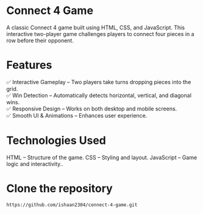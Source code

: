 
#  Connect 4 Game
A classic Connect 4 game built using HTML, CSS, and JavaScript. This interactive two-player game challenges players to connect four pieces in a row before their opponent.

#   Features
✅ Interactive Gameplay – Two players take turns dropping pieces into the grid.  
✅ Win Detection – Automatically detects horizontal, vertical, and diagonal wins.  
✅ Responsive Design – Works on both desktop and mobile screens.  
✅ Smooth UI & Animations – Enhances user experience.    
#   Technologies Used
HTML – Structure of the game.
CSS – Styling and layout.
JavaScript – Game logic and interactivity..

# Clone the repository
```bash
https://github.com/ishaan2304/connect-4-game.git
```
